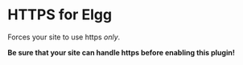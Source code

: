 # HTTPS for Elgg

Forces your site to use https *only*.

**Be sure that your site can handle https before enabling this plugin!**